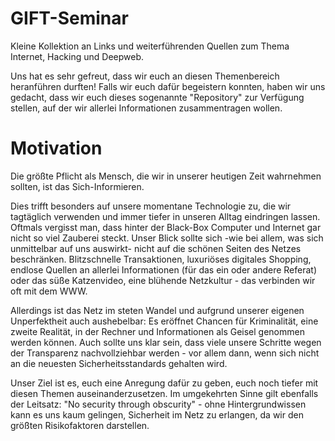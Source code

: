 # GIFT-Seminar
Kleine Kollektion an Links und weiterführenden Quellen zum Thema Internet, Hacking und Deepweb.

Uns hat es sehr gefreut, dass wir euch an diesen Themenbereich heranführen durften!
Falls wir euch dafür begeistern konnten, haben wir uns gedacht, dass wir euch dieses sogenannte
"Repository" zur Verfügung stellen, auf der wir allerlei Informationen zusammentragen wollen.

# Motivation

Die größte Pflicht als Mensch, die wir in unserer heutigen Zeit wahrnehmen sollten, ist das Sich-Informieren.

Dies trifft besonders auf unsere momentane Technologie zu, die wir tagtäglich verwenden und immer tiefer in unseren
Alltag eindringen lassen. Oftmals vergisst man, dass hinter der Black-Box Computer und Internet gar nicht so viel Zauberei
steckt.
Unser Blick sollte sich -wie bei allem, was sich unmittelbar auf uns auswirkt- nicht auf die schönen Seiten des Netzes beschränken.
Blitzschnelle Transaktionen, luxuriöses digitales Shopping, endlose Quellen an allerlei Informationen (für das ein oder andere Referat) oder das süße Katzenvideo, eine blühende Netzkultur - das verbinden wir oft mit dem WWW.

Allerdings ist das Netz im steten Wandel und aufgrund unserer eigenen Unperfektheit auch aushebelbar:
Es eröffnet Chancen für Kriminalität, eine zweite Realität, in der Rechner und Informationen als Geisel genommen werden können. Auch sollte uns klar sein, dass viele unsere Schritte wegen der Transparenz nachvollziehbar werden - vor allem dann,
wenn sich nicht an die neuesten Sicherheitsstandards gehalten wird.

Unser Ziel ist es, euch eine Anregung dafür zu geben, euch noch tiefer mit diesen Themen auseinanderzusetzen.
Im umgekehrten Sinne gilt ebenfalls der Leitsatz: "No security through obscurity" - ohne Hintergrundwissen kann es uns kaum gelingen, Sicherheit im Netz zu erlangen, da wir den größten Risikofaktoren darstellen.

